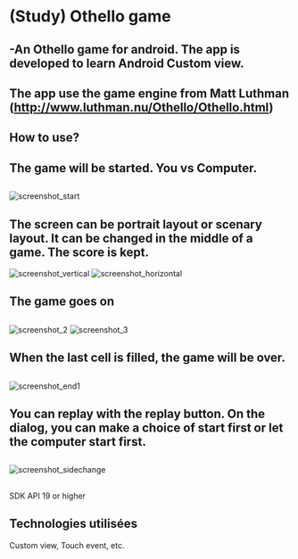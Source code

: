 # (Study) Othello game
## -An Othello game for android. The app is developed to learn Android Custom view. 
## The app use the game engine from Matt Luthman (http://www.luthman.nu/Othello/Othello.html)
## 
## How to use?
## The game will be started. You vs Computer.
##
![screenshot_start](https://cloud.githubusercontent.com/assets/21304543/22435694/502c9c78-e721-11e6-97db-7ea897b9dc30.png)
##
## The screen can be portrait layout or scenary layout. It can be changed in the middle of a game. The score is kept.
![screenshot_vertical](https://cloud.githubusercontent.com/assets/21304543/22435729/6f97f332-e721-11e6-9420-dc531b08e411.png)
![screenshot_horizontal](https://cloud.githubusercontent.com/assets/21304543/22435730/6f9c5030-e721-11e6-8663-b2109f8fe43b.png)
##
## The game goes on
##
![screenshot_2](https://cloud.githubusercontent.com/assets/21304543/22435696/54c8f8bc-e721-11e6-8638-979d51fe02ce.png)
![screenshot_3](https://cloud.githubusercontent.com/assets/21304543/22435704/5db0cc5c-e721-11e6-8356-c51c1422e3e3.png)
##
## When the last cell is filled, the game will be over.
##
![screenshot_end1](https://cloud.githubusercontent.com/assets/21304543/22435739/7b730cb4-e721-11e6-9dd9-21f78c53029d.png)
##
## You can replay with the replay button. On the dialog, you can make a choice of start first or let the computer start first. 
##
![screenshot_sidechange](https://cloud.githubusercontent.com/assets/21304543/22435743/81fc62d8-e721-11e6-97dd-6075b7955e76.png)
##
SDK API 19 or higher
##
## Technologies utilisées
Custom view, Touch event, etc.



